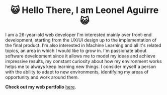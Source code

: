 <h1 align="center">😺 Hello There, I am Leonel Aguirre 😺</h1>

I am a 26-year-old web developer I'm interested mainly over front-end development, starting from the UX/UI design up to the implementation of the final product. I'm also interested in Machine Learning and all it's related topics, an area in which I would like to grow in. I'm passionate about software development since it allows me to model my ideas and achieve impressive results, my constant curiosity about how my environment works helps me to always keep learning new things. I consider myself a person with the ability to adapt to new environments, identifying my areas of opportunity and work around them.

**Check out my web portfolio** [here](https://leonel-aguirre.github.io).
